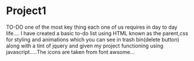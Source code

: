 # Project1

TO-DO one of the most key thing each one of us requires in day to day life....
I have created a basic to-do list using HTML known as the parent,css for styling and animations which you can see in trash bin(delete button) along with a tint of jquery and given my project functioning using javascript.....The icons are taken from font awsome...
